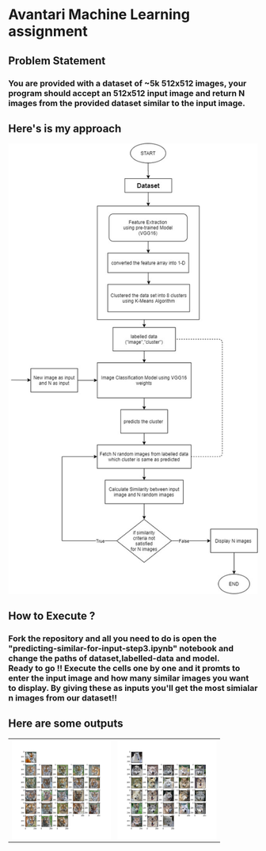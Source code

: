 # Avantari Machine Learning assignment
## Problem Statement
### You are provided with a dataset of ~5k 512x512 images, your program should accept an 512x512 input image and return N images from the provided dataset similar to the input image.
## Here's is my approach

![Flowchart](flowchart/avantari_ml_flowchart.jpg)

## How to Execute ?
### Fork the repository and all you need to do is open the "predicting-similar-for-input-step3.ipynb" notebook and change the paths of dataset,labelled-data and model.<br>Ready to go !! Execute the cells one by one and it promts to enter the input image and how many similar images you want to display. By giving these as inputs you'll get the most simialar n images from our dataset!!

## Here are some outputs

<table><tr><td><img src='https://github.com/naveenjoshii/avantari-assignment/blob/master/outputs/tiger.png?raw=true' style="height:200px;width:200px"></td><td><img src='https://github.com/naveenjoshii/avantari-assignment/blob/master/outputs/wolf.png?raw=true' style="height:200px;width:200px"></td></tr></table>

